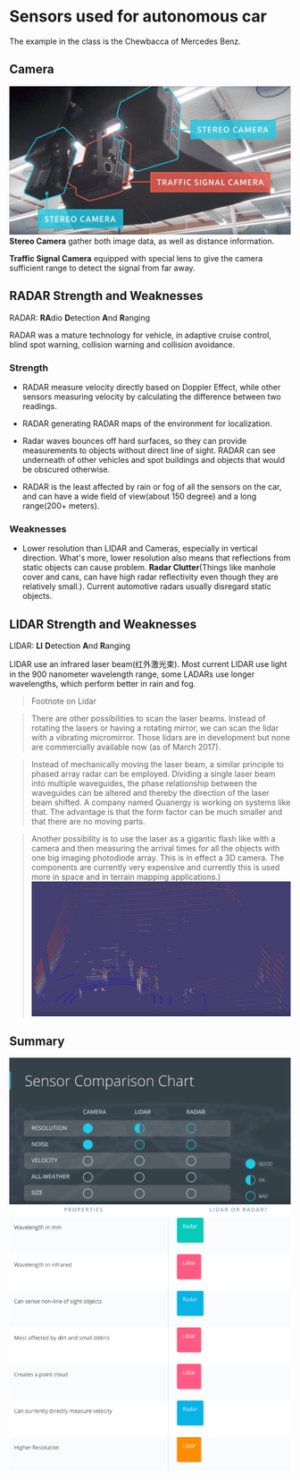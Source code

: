 # Sensors used for autonomous car

The example in the class is the Chewbacca of Mercedes Benz.

## Camera

![alt test][image1]
**Stereo Camera** gather both image data, as well as distance information.

**Traffic Signal Camera** equipped with special lens to give the camera sufficient range to detect the signal from far away.

## RADAR Strength and Weaknesses

RADAR: **RA**dio **D**etection **A**nd **R**anging

RADAR was a mature technology for vehicle, in adaptive cruise control, blind spot warning, collision warning and collision avoidance.

### Strength
* RADAR measure velocity directly based on Doppler Effect, while other sensors measuring velocity by calculating the difference between two readings.

* RADAR generating RADAR maps of the environment for localization.

* Radar waves bounces off hard surfaces, so they can provide measurements to objects without direct line of sight. RADAR can see underneath of other vehicles and spot buildings and objects that would be obscured otherwise.

* RADAR is the least affected by rain or fog of all the sensors on the car, and can have a wide field of view(about 150 degree) and a long range(200+ meters).

### Weaknesses
* Lower resolution than LIDAR and Cameras, especially in vertical direction. What's more, lower resolution also means that reflections from static objects can cause problem. **Radar Clutter**(Things like manhole cover and cans, can have high radar reflectivity even though they are relatively small.). Current automotive radars usually disregard static objects.

## LIDAR Strength and Weaknesses
LIDAR: **LI** **D**etection **A**nd **R**anging

LIDAR use an infrared laser beam(红外激光束). Most current LIDAR use light in the 900 nanometer wavelength range, some LADARs use longer wavelengths, which perform better in rain and fog.

>Footnote on Lidar

>There are other possibilities to scan the laser beams. Instead of rotating the lasers or having a rotating mirror, we can scan the lidar with a vibrating micromirror. Those lidars are in development but none are commercially available now (as of March 2017).

>Instead of mechanically moving the laser beam, a similar principle to phased array radar can be employed. Dividing a single laser beam into multiple waveguides, the phase relationship between the waveguides can be altered and thereby the direction of the laser beam shifted. A company named Quanergy is working on systems like that. The advantage is that the form factor can be much smaller and that there are no moving parts.

>Another possibility is to use the laser as a gigantic flash like with a camera and then measuring the arrival times for all the objects with one big imaging photodiode array. This is in effect a 3D camera. The components are currently very expensive and currently this is used more in space and in terrain mapping applications.)
![alt test][image2]



## Summary

![alt test][image3]
![alt test][image4]

[//]: # (Image References)

[image1]: ./pic/cameras.png
[image2]: ./pic/LIDAR_visual.png
[image3]: ./pic/comparison.png
[image4]: ./pic/properties.png
